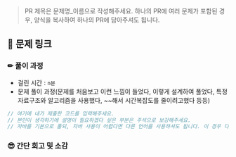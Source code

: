 > PR 제목은 문제명_이름으로 작성해주세요. 하나의 PR에 여러 문제가 포함된 경우, 양식을 복사하여 하나의 PR에 담아주셔도 됩니다. 

## 🔗 문제 링크

### ✏ 풀이 과정
- 걸린 시간 : `n분` 
- 문제 풀이 과정(문제를 처음보고 이런 느낌이 들었다, 이렇게 설계하여 풀었다, 특정 자료구조와 알고리즘을 사용했다, ~~해서 시간복잡도를 줄이려고했다 등등)

```java
// 여기에 내가 제출한 코드를 입력해주세요.
// 본인이 생각하기에 설명이 필요하겠다 싶은 부분은 주석으로 보강해주세요.
// 자바를 기본으로 풀되, 자바 사용이 어렵다면 다른 언어를 사용하셔도 됩니다. 이 경우 다른 팀원이 어느정도 이해할 수 있도록 문법적 설명을 곁들여주시면 좋습니다. 
```

### 😎 간단 회고 및 소감
